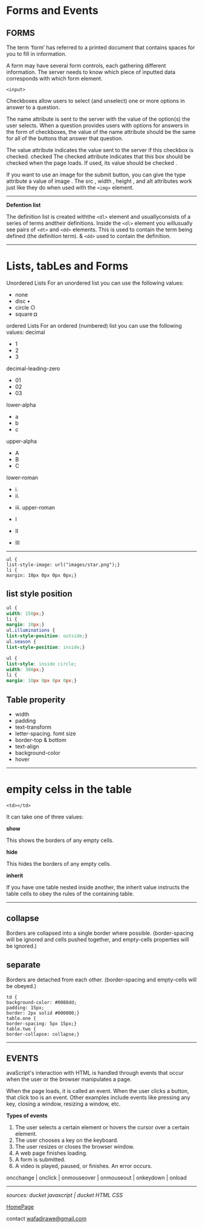 # Forms and Events

## FORMS

The term ‘form’ has referred to a printed document that contains spaces for you to fill in information.

A form may have several form controls, each gathering different information. The server needs to know which piece of inputted data corresponds with which form element.

`<input>`

Checkboxes allow users to select (and unselect) one or more options in answer to a question.


The name attribute is sent to the server with the value of the option(s) the user selects. When a question provides users with options for answers in the form of checkboxes, the value of the name attribute should be the same for all of the buttons that answer that question.


The value attribute indicates the value sent to the server if this checkbox is checked. checked The checked attribute indicates that this box should be checked when the page loads. If used, its value should be checked .

If you want to use an image for the submit button, you can give the type attribute a value of image . The src , width , height , and alt attributes work just like they do when used with the `<img>` element.


***


**Defention list**


The definition list is created withthe `<dl>` element and usuallyconsists of a series of terms andtheir definitions. Inside the `<dl>` element you willusually see pairs of `<dt>` and `<dd>` elements. This is used to contain the term being defined (the definition
term). & `<dd>` used to contain the definition.

***

# Lists, tabLes and Forms


Unordered Lists
For an unordered list you can use
the following values:
- none
- disc •
- circle ○
- square ◘



ordered Lists
For an ordered (numbered) list
you can use the following values:
decimal

- 1
- 2
- 3



decimal-leading-zero
- 01 
- 02 
- 03

lower-alpha
- a 
- b 
- c 

upper-alpha
- A
- B
- C

lower-roman
- i.
- ii. 
* iii.
upper-roman
- I 
* II 
- III

***
```
ul {
list-style-image: url("images/star.png");}
li {
margin: 10px 0px 0px 0px;}
```

## list style position

```css
ul {
width: 150px;}
li {
margin: 10px;}
ul.illuminations {
list-style-position: outside;}
ul.season {
list-style-position: inside;}
```


```css
ul {
list-style: inside circle;
width: 300px;}
li {
margin: 10px 0px 0px 0px;}
```

## Table properity
- width
- padding
- text-transform
- letter-spacing. fomt size 
- border-top & bottom
- text-align
- background-color
- hover


***

# empity celss in the table 

```
<td></td>
```

It can take one of three values:


**show**

This shows the borders of any
empty cells.


**hide**

This hides the borders of any
empty cells.


**inherit**

If you have one table nested
inside another, the inherit
value instructs the table cells to
obey the rules of the containing
table.

***

## collapse
Borders are collapsed into a
single border where possible.
(border-spacing will be
ignored and cells pushed
together, and empty-cells
properties will be ignored.)
## separate
Borders are detached from each
other. (border-spacing and
empty-cells will be obeyed.)

```
td {
background-color: #0088dd;
padding: 15px;
border: 2px solid #000000;}
table.one {
border-spacing: 5px 15px;}
table.two {
border-collapse: collapse;}
```

***

## EVENTS

avaScript's interaction with HTML is handled through events that occur when the user or the browser manipulates a page.

When the page loads, it is called an event. When the user clicks a button, that click too is an event. Other examples include events like pressing any key, closing a window, resizing a window, etc.

**Types of events**

1. The user selects a certain element or hovers the cursor over a certain element.
2. The user chooses a key on the keyboard.
3. The user resizes or closes the browser window.
4. A web page finishes loading.
5. A form is submitted.
6. A video is played, paused, or finishes.
An error occurs.


oncchange | onclick | onmouseover | onmouseout | onkeydown | onload



****

*sources:*
*ducket javascript |*
*ducket HTML CSS*

[HomePage](https://wafaankoush99.github.io/Reading-Notes/READMEcode201.html)  


contact wafadirawe@gmail.com

